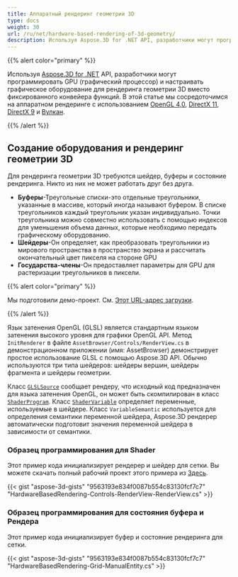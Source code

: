 ```yaml
---
title: Аппаратный рендеринг геометрии 3D
type: docs
weight: 30
url: /ru/net/hardware-based-rendering-of-3d-geometry/
description: Используя Aspose.3D for .NET API, разработчики могут программировать GPU (графический процессор) и настраивать графическое оборудование для рендеринга геометрии 3D вместо фиксированного конвейера функций.
---
```

{{% alert color="primary" %}}

Используя [Aspose.3D for .NET](https://products.aspose.com/3d/net/) API, разработчики могут программировать GPU (графический процессор) и настраивать графическое оборудование для рендеринга геометрии 3D вместо фиксированного конвейера функций. В этой статье мы сосредоточимся на аппаратном рендеринге с использованием [OpenGL 4,0](https://www.opengl.org/sdk/docs/man/html/glEnable.xhtml), [DirectX 11](https://msdn.microsoft.com/en-us/library/windows/desktop/hh404489\(v=vs.85\).aspx), [DirectX 9](https://msdn.microsoft.com/en-us/library/windows/desktop/bb147327\(v=vs.85\).aspx) и [Вулкан](https://www.khronos.org/registry/vulkan/specs/1.0/xhtml/vkspec.html#VkPipelineRasterizationStateCreateInfo).

{{% /alert %}}
##  **Создание оборудования и рендеринг геометрии 3D**
Для рендеринга геометрии 3D требуются шейдер, буферы и состояние рендеринга. Никто из них не может работать друг без друга.

- **Буферы**-Треугольные списки-это отдельные треугольники, указанные в массиве, который иногда называют буфером. В списке треугольников каждый треугольник указан индивидуально. Точки треугольника можно совместно использовать с помощью индексов для уменьшения объема данных, которые необходимо передать графическому оборудованию.
- **Шейдеры**-Он определяет, как преобразовать треугольники из мирового пространства в пространство экрана и рассчитать окончательный цвет пикселя на стороне GPU
- **Государства-члены**-Он предоставляет параметры для GPU для растеризации треугольников в пиксели.

{{% alert color="primary" %}}

Мы подготовили демо-проект. См. [Этот URL-адрес загрузки](https://github.com/aspose-3d/Aspose.3D-for-.NET/tree/master/HardwareBasedRendering).

{{% /alert %}}

Язык затенения OpenGL (GLSL) является стандартным языком затенения высокого уровня для графики OpenGL API. Метод `InitRenderer` в файле `AssetBrowser/Controls/RenderView.cs` в демонстрационном приложении (имя: AssetBrowser) демонстрирует простое использование GLSL с помощью Aspose.3D API. Обычно используются три типа шейдеров: шейдеры вершин, шейдеры фрагмента и шейдеры геометрии.

Класс [`GLSLSource`](https://reference.aspose.com/3d/net/aspose.threed.render/glslsource) сообщает рендеру, что исходный код предназначен для языка затенения OpenGL, он может быть скомпилирован в класс [`ShaderProgram`](https://reference.aspose.com/3d/net/aspose.threed.render/shaderprogram). Класс [`ShaderVariable`](https://reference.aspose.com/3d/net/aspose.threed.render/shadervariable) определяет переменные, используемые в шейдере. Класс `VariableSemantic` используется для определения семантики переменной шейдера, Aspose.3D рендерер автоматически подготовит значения переменной шейдера в зависимости от семантики.
###  **Образец программирования для Shader**
Этот пример кода инициализирует рендерер и шейдер для сетки. Вы можете скачать полный рабочий проект этого примера из [Здесь](https://github.com/aspose-3d/Aspose.3D-for-.NET/tree/master/HardwareBasedRendering).

{{< gist "aspose-3d-gists" "9563193e834f0087b554c83130fcf7c7" "HardwareBasedRendering-Controls-RenderView-RenderView.cs" >}}
###  **Образец программирования для состояния буфера и Рендера**
Этот пример кода инициализирует буфер и состояние рендеринга для сетки.

{{< gist "aspose-3d-gists" "9563193e834f0087b554c83130fcf7c7" "HardwareBasedRendering-Grid-ManualEntity.cs" >}}
